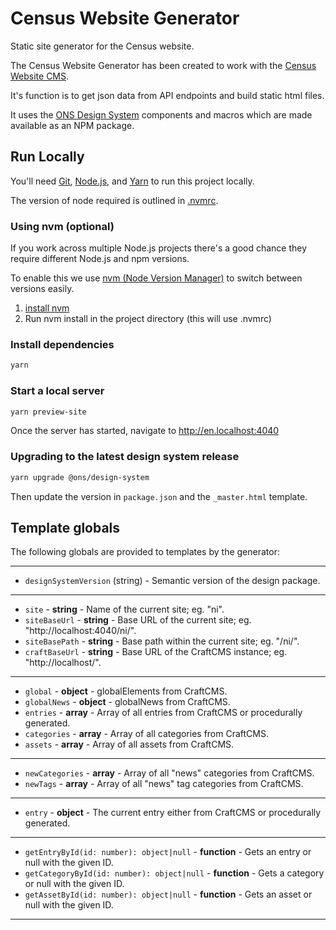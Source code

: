 # Census Website Generator
Static site generator for the Census website.

The Census Website Generator has been created to work with the [Census Website CMS](https://github.com/ONSdigital/census-website-cms).

It's function is to get json data from API endpoints and build static html files.

It uses the [ONS Design System](https://github.com/ONSdigital/design-system) components and macros which are made available as an NPM package.

## Run Locally

You'll need [Git](https://help.github.com/articles/set-up-git/), [Node.js](https://nodejs.org/en/), and [Yarn](https://yarnpkg.com/en/docs/getting-started) to run this project locally.

The version of node required is outlined in [.nvmrc](./.nvmrc).

### Using nvm (optional)

If you work across multiple Node.js projects there's a good chance they require different Node.js and npm versions.

To enable this we use [nvm (Node Version Manager)](https://github.com/creationix/nvm) to switch between versions easily.

1. [install nvm](https://github.com/creationix/nvm#installation)
2. Run nvm install in the project directory (this will use .nvmrc)

### Install dependencies

```bash
yarn
```

### Start a local server

```bash
yarn preview-site
```

Once the server has started, navigate to <http://en.localhost:4040>


### Upgrading to the latest design system release

```bash
yarn upgrade @ons/design-system
```

Then update the version in `package.json` and the `_master.html` template.


## Template globals

The following globals are provided to templates by the generator:

---
  - `designSystemVersion` (string) - Semantic version of the design package.
---
  - `site` - **string** - Name of the current site; eg. "ni".
  - `siteBaseUrl` - **string** - Base URL of the current site; eg. "http://localhost:4040/ni/".
  - `siteBasePath` - **string** - Base path within the current site; eg. "/ni/".
  - `craftBaseUrl` - **string** - Base URL of the CraftCMS instance; eg. "http://localhost/".
---
  - `global` - **object** - globalElements from CraftCMS.
  - `globalNews` - **object** - globalNews from CraftCMS.
  - `entries` - **array** - Array of all entries from CraftCMS or procedurally generated.
  - `categories` - **array** - Array of all categories from CraftCMS.
  - `assets` - **array** - Array of all assets from CraftCMS.
---
  - `newCategories` - **array** - Array of all "news" categories from CraftCMS.
  - `newTags` - **array** - Array of all "news" tag categories from CraftCMS.
---
  - `entry` - **object** - The current entry either from CraftCMS or procedurally generated.
---
  - `getEntryById(id: number): object|null` - **function** - Gets an entry or null with the given ID.
  - `getCategoryById(id: number): object|null` - **function** - Gets a category or null with the given ID.
  - `getAssetById(id: number): object|null` - **function** - Gets an asset or null with the given ID.
---
